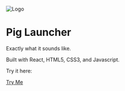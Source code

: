 ![Logo](https://i.imgur.com/LZQk8KP.png)

# Pig Launcher

Exactly what it sounds like.

Built with React, HTML5, CSS3, and Javascript.

Try it here:

<a href="https://pig-launcher.vercel.app/">Try Me</a>